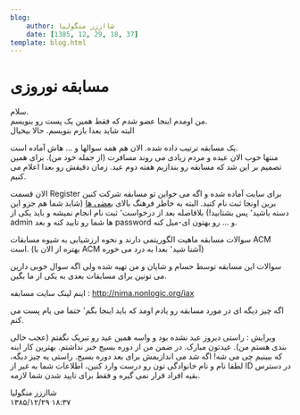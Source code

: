 ```yaml
---
blog:
    author: شااززز منگولیا
    date: [1385, 12, 29, 18, 37]
template: blog.html
---
```

# مسابقه نوروزی

<div class="cnt">
سلام.<br/>من اومدم اینجا عضو شدم که فقط همین یک پست رو بنویسم.<br/>البته شاید بعدا بازم بنویسم. حالا بیخیال<p></p>
<p>یک مسابقه ترتیب داده شده. الان هم همه سوالها و ... هاش آماده است.<br/>منتها خوب الان عیده و مردم زیادی می روند مسافرت (از جمله خود من). برای همین تصمیم بر این شد که مسابقه رو بندازیم هفته دوم عید. زمان دقیقش رو بعدا اعلام می کنیم.</p>
<p>الان قسمت Register برای سایت آماده شده و اگه می خواین تو مسابقه شرکت کنین برین اونجا ثبت نام کنید. البته به خاطر فرهنگ بالای <u>بعضی ها</u> (شاید شما هم جزو این دسته باشید٬ پس بشتابید!) بلافاصله بعد از درخواست٬ ثبت نام انجام نمیشه و باید یکی از admin ها شما رو تایید کنه و بعد password و ... رو بهتون ای-میل کنه.</p>
<p>سوالات مسابقه ماهیت الگوریتمی دارند و نحوه ارزشیابی به شیوه مسابقات ACM است. (بهتره از الان با ACM آشنا شید٬ بعدا به درد می خوره)</p>
<p>سوالات این مسابقه توسط حسام و شایان و من تهیه شده ولی اگه سوال خوبی دارین می تونین برای مسابقات بعدی به یکی از ما بگین.</p>
<p>اینم لینک سایت مسابقه : <a href="http://nima.nonlogic.org/iax">http://nima.nonlogic.org/iax</a></p>
<p>اگه چیز دیگه ای در مورد مسابقه رو یادم اومد که باید اینجا بگم٬ حتما می یام پست می کنم.</p>
<p>ویرایش : راستی دیروز عید نشده بود و واسه همین عید رو تبریک نگفتم (عجب خالی بندی هستم من). عیدتون مبارک. در ضمن من از دوره بسیج خبر نداشتم. بهترین کار اینه که ببینیم چی می شه! اگه شد می اندازیمش برای بعد دوره بسیج. راستی یه چیز دیگه، لطفا نام و نام خانوادگی تون رو درست وارد کنین، اطلاعات شما به غیر از ID در دسترس بقیه افراد قرار نمی گیره و فقط برای تایید شدن شما لازمه.</p>
</div>

<div class="blog-info">
    <div class="blog-author">شااززز منگولیا</div>
    <div class="blog-date">۱۳۸۵/۱۲/۲۹ ۱۸:۳۷</div>
</div>

